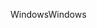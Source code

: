 <span data-ttu-id="2b417-101">Windows</span><span class="sxs-lookup"><span data-stu-id="2b417-101">Windows</span></span>